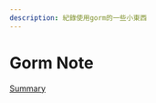 ```yaml
---
description: 紀錄使用gorm的一些小東西
---
```


# Gorm Note

[Summary](https://github.com/roychen11232357/gorm-note/blob/master/SUMMARY.md)

